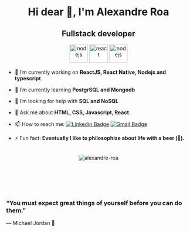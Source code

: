 <h1 align="center">Hi dear 👋, I'm Alexandre Roa</h1>
<h2 align="center">Fullstack developer</h3>

<p align="center">
<img src="https://devicons.github.io/devicon/devicon.git/icons/typescript/typescript-original.svg" alt="nodejs" width="50" height="50"/>
<img src="https://devicons.github.io/devicon/devicon.git/icons/react/react-original-wordmark.svg" alt="react" width="50" height="50"/>
<img src="https://devicons.github.io/devicon/devicon.git/icons/nodejs/nodejs-original.svg" alt="nodejs" width="50" height="50"/></p>

- 🔭 I’m currently working on <strong>ReactJS, React Native, Nodejs and typescript</strong>.
 
- 🌱 I’m currently learning <strong>PostgrSQL and Mongodb</strong>

- 🤔 I’m looking for help with <strong>SQL and NoSQL</strong>

- 💬 Ask me about <strong>HTML, CSS, Javascript, React</strong>

- 📫 How to reach me: [![Linkedin Badge](https://img.shields.io/badge/-Alexandre%20Roa-blue?style=flat-square&logo=Linkedin&logoColor=white&link=https://www.linkedin.com/in/azaroa/)](https://www.linkedin.com/in/azaroa/) [![Gmail Badge](https://img.shields.io/badge/-alexandre.z.roa@gmail.com-c14438?style=flat-square&logo=Gmail&logoColor=white&link=mailto:alexandre.z.roa@gmail.com)](mailto:alexandre.z.roa@gmail.com)
- ⚡ Fun fact: <strong>Eventually I like to philosophize about life with a beer (🍺).</strong>
 <br></br>
 <p align="center">
<img align="center" src="https://github-readme-stats.vercel.app/api/top-langs/?username=alexandre-roa&layout=compact" alt="alexandre-roa"/> 
</p>
 <br></br><br></br>
 <h3>“You must expect great things of yourself before you can do them.”</h3>

― Michael Jordan :basketball:

 

